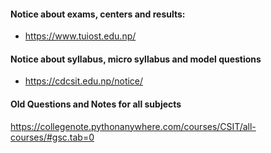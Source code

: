 #### Notice about exams, centers and results:
- https://www.tuiost.edu.np/ 

#### Notice about syllabus, micro syllabus and model questions
- https://cdcsit.edu.np/notice/

#### Old Questions and Notes for all subjects
https://collegenote.pythonanywhere.com/courses/CSIT/all-courses/#gsc.tab=0